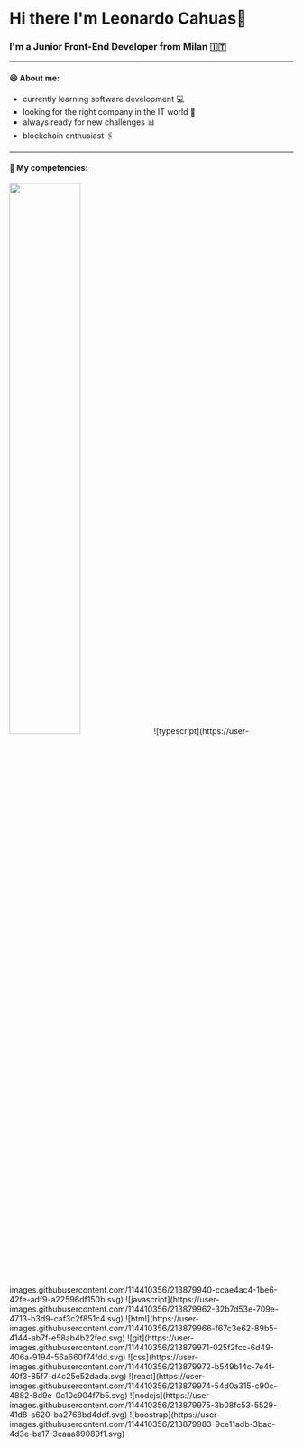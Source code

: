 # Hi there I'm Leonardo Cahuas👋

### I'm a Junior Front-End Developer from Milan :it:
---

#### :smiley: About me:
- currently learning software development :computer:
- looking for the right company in the IT world :briefcase:
- always ready for new challenges :bar_chart:
- blockchain enthusiast :paperclips:
---

#### :open_file_folder: My competencies:
<img src="https://user-images.githubusercontent.com/114410356/213879940-ccae4ac4-1be6-42fe-adf9-a22596df150b.svg" width=50% height=50%>
![typescript](https://user-images.githubusercontent.com/114410356/213879940-ccae4ac4-1be6-42fe-adf9-a22596df150b.svg)
![javascript](https://user-images.githubusercontent.com/114410356/213879962-32b7d53e-709e-4713-b3d9-caf3c2f851c4.svg)
![html](https://user-images.githubusercontent.com/114410356/213879966-f67c3e62-89b5-4144-ab7f-e58ab4b22fed.svg)
![git](https://user-images.githubusercontent.com/114410356/213879971-025f2fcc-6d49-406a-9194-56a660f74fdd.svg)
![css](https://user-images.githubusercontent.com/114410356/213879972-b549b14c-7e4f-40f3-85f7-d4c25e52dada.svg)
![react](https://user-images.githubusercontent.com/114410356/213879974-54d0a315-c90c-4882-8d9e-0c10c904f7b5.svg)
![nodejs](https://user-images.githubusercontent.com/114410356/213879975-3b08fc53-5529-41d8-a620-ba2768bd4ddf.svg)
![boostrap](https://user-images.githubusercontent.com/114410356/213879983-9ce11adb-3bac-4d3e-ba17-3caaa89089f1.svg)



<!--
**LeonardoCahuas/LeonardoCahuas** is a ✨ _special_ ✨ repository because its `README.md` (this file) appears on your GitHub profile.

Here are some ideas to get you started:

:smiley: About me:
- currently learning software development :computer:
- looking for the right company in the IT world :briefcase:
- always ready for new challenges :bar_chart:
- blockchain enthusiast :paperclips: 



- 🔭 I’m currently working on ...![typescript](https://user-images.githubusercontent.com/114410356/213879940-ccae4ac4-1be6-42fe-adf9-a22596df150b.svg)

- 🌱 I’m currently learning ...
- 👯 I’m looking to collaborate on ...
- 🤔 I’m looking for help with ...
- 💬 Ask me about ...
- 📫 How to reach me: ...
- 😄 Pronouns: ...
- ⚡ Fun fact: ...
-->
